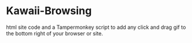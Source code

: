 # Kawaii-Browsing
html site code and a Tampermonkey script to add any click and drag gif to the bottom right of your browser or site.
